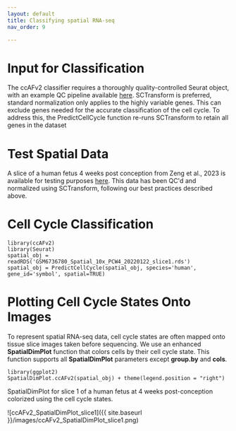 ```yaml
---
layout: default
title: Classifying spatial RNA-seq
nav_order: 9

---
```

# Input for Classification

The ccAFv2 classifier requires a thoroughly quality-controlled Seurat
object, with an example QC pipeline available
[here](https://github.com/plaisier-lab/ccAFv2/blob/main/code/02_scQC_2024.R).
SCTransform is preferred, standard normalization only applies to the
highly variable genes. This can exclude genes needed for the accurate
classification of the cell cycle. To address this, the PredictCellCycle
function re-runs SCTransform to retain all genes in the dataset

# Test Spatial Data

A slice of a human fetus 4 weeks post conception from Zeng et al., 2023
is available for testing purposes
[here](https://zenodo.org/records/10961633/files/GSM6736780_Spatial_10x_PCW4_20220122_slice1.rds?download=1).
This data has been QC'd and normalized using SCTransform, following our
best practices described above.

# Cell Cycle Classification

```
library(ccAFv2)
library(Seurat)
spatial_obj = readRDS('GSM6736780_Spatial_10x_PCW4_20220122_slice1.rds')
spatial_obj = PredictCellCycle(spatial_obj, species='human', gene_id='symbol', spatial=TRUE)
```

# Plotting Cell Cycle States Onto Images

To represent spatial RNA-seq data, cell cycle states are often mapped
onto tissue slice images taken before sequencing. We use an enhanced
**SpatialDimPlot** function that colors cells by their cell cycle state.
This function supports all **SpatialDimPlot** parameters except
**group.by** and **cols**.

```
library(ggplot2)
SpatialDimPlot.ccAFv2(spatial_obj) + theme(legend.position = "right")

```

SpatialDimPlot for slice 1 of a human fetus at 4 weeks post-conception
colorized using the cell cycle states.

![ccAFv2_SpatialDimPlot_slice1]({{ site.baseurl }}/images/ccAFv2_SpatialDimPlot_slice1.png)
